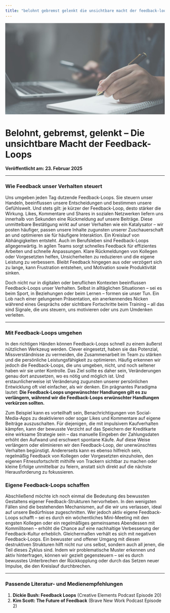 ```yaml
---
title: "belohnt gebremst gelenkt die unsichtbare macht der feedback-loops"
---
```


![Blogbild](/assets/cover-images/Artikel-12.jpg)

# Belohnt, gebremst, gelenkt – Die unsichtbare Macht der Feedback-Loops

**Veröffentlicht am: 23. Februar 2025**

---

### Wie Feedback unser Verhalten steuert

Uns umgeben jeden Tag dutzende Feedback-Loops. Sie steuern unser Handeln, beeinflussen unsere Entscheidungen und bestimmen unsere Gefühlswelt. Und stets gilt: je kürzer der Feedback-Loop, desto stärker die Wirkung. Likes, Kommentare und Shares in sozialen Netzwerken liefern uns innerhalb von Sekunden eine Rückmeldung auf unsere Beiträge. Diese unmittelbare Bestätigung wirkt auf unser Verhalten wie ein Katalysator – wir posten häufiger, passen unsere Inhalte zugunsten unserer Zuschauerschaft an und optimieren sie für häufigere Interaktion. Ein Kreislauf von Abhängigkeiten entsteht. Auch im Berufsleben sind Feedback-Loops allgegenwärtig. In agilen Teams sorgt schnelles Feedback für effizientes Arbeiten und schnelle Anpassungen. Klare Rückmeldungen von Kollegen oder Vorgesetzten helfen, Unsicherheiten zu reduzieren und die eigene Leistung zu verbessern. Bleibt Feedback hingegen aus oder verzögert sich zu lange, kann Frustration entstehen, und Motivation sowie Produktivität sinken.

Doch nicht nur in digitalen oder beruflichen Kontexten beeinflussen Feedback-Loops unser Verhalten. Selbst in alltäglichen Situationen – sei es beim Sport, in Beziehungen oder beim Lernen – formen sie unser Tun. Ein Lob nach einer gelungenen Präsentation, ein anerkennendes Nicken während eines Gesprächs oder sichtbare Fortschritte beim Training – all das sind Signale, die uns steuern, uns motivieren oder uns zum Umdenken verleiten.

---

### Mit Feedback-Loops umgehen

In den richtigen Händen können Feedback-Loops schnell zu einem äußerst nützlichen Werkzeug werden. Clever eingesetzt, haben sie das Potenzial, Missverständnisse zu vermeiden, die Zusammenarbeit im Team zu stärken und die persönliche Leistungsfähigkeit zu optimieren. Häufig erkennen wir jedoch die Feedback-Loops, die uns umgeben, nicht, und noch seltener haben wir sie unter Kontrolle. Das Ziel sollte es daher sein, Veränderungen genau dort anzusetzen, wo es nötig und möglich ist. Und erstaunlicherweise ist Veränderung zugunsten unserer persönlichen Entwicklung oft viel einfacher, als wir denken. Ein prägnantes Paradigma lautet: **Die Feedback-Loops ungewünschter Handlungen gilt es zu verlängern, während wir die Feedback-Loops erwünschter Handlungen verkürzen sollten.**

Zum Beispiel kann es vorteilhaft sein, Benachrichtigungen von Social-Media-Apps zu deaktivieren oder sogar Likes und Kommentare auf eigene Beiträge auszuschalten. Für diejenigen, die mit impulsivem Kaufverhalten kämpfen, kann der bewusste Verzicht auf das Speichern der Kreditkarte eine wirksame Strategie sein – das manuelle Eingeben der Zahlungsdaten erhöht den Aufwand und erschwert spontane Käufe. Auf diese Weise verlängern oder eliminieren wir den Feedback-Loop, der unerwünschtes Verhalten begünstigt. Andererseits kann es ebenso hilfreich sein, regelmäßig Feedback von Kollegen oder Vorgesetzten einzuholen, den eigenen Fitnessfortschritt mithilfe von Trackern sichtbar zu machen oder kleine Erfolge unmittelbar zu feiern, anstatt sich direkt auf die nächste Herausforderung zu fokussieren.

### Eigene Feedback-Loops schaffen

Abschließend möchte ich noch einmal die Bedeutung des bewussten Gestaltens eigener Feedback-Strukturen hervorheben. In den wenigsten Fällen sind die bestehenden Mechanismen, auf die wir uns verlassen, ideal auf unsere Bedürfnisse zugeschnitten. Wer jedoch aktiv eigene Feedback-Loops schafft – sei es durch ein wöchentliches Mini-Meeting mit den engsten Kollegen oder ein regelmäßiges gemeinsames Abendessen mit Kommilitonen – erhöht die Chance auf eine nachhaltige Verbesserung der Feedback-Kultur erheblich. Gleichermaßen verhält es sich mit negativen Feedback-Loops. Ein bewusster und offener Umgang mit diesen destruktiven Strukturen hilft nicht nur uns selbst, sondern auch all jenen, die Teil dieses Zyklus sind. Indem wir problematische Muster erkennen und aktiv hinterfragen, können wir gezielt gegensteuern – sei es durch bewusstes Unterbrechen der Rückkopplung oder durch das Setzen neuer Impulse, die den Kreislauf durchbrechen.

---

### Passende Literatur- und Medienempfehlungen

1. **Dickie Bush: Feedback Loops** (Creative Elements Podcast Episode 20)
2. **Kim Scott: The Future of Feedback** (Brave New Work Podcast Episode 2)

